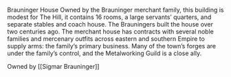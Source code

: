 Brauninger House Owned by the Brauninger merchant family, this building is modest for The Hill, it contains 16 rooms, a large servants’ quarters, and separate stables and coach house. The Brauningers built the house over two centuries ago. The merchant house has contracts with several noble families and mercenary outfits across eastern and southern Empire to supply arms: the family’s primary business. Many of the town’s forges are under the family’s control, and the Metalworking Guild is a close ally.

Owned by [[Sigmar Brauninger]]

